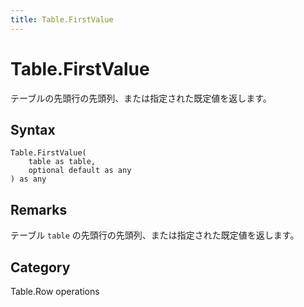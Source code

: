```yaml
---
title: Table.FirstValue
---
```


# Table.FirstValue


テーブルの先頭行の先頭列、または指定された既定値を返します。


## Syntax

```powerquery
Table.FirstValue(
    table as table,
    optional default as any
) as any
```


## Remarks

テーブル <code>table</code> の先頭行の先頭列、または指定された既定値を返します。



## Category
Table.Row operations
